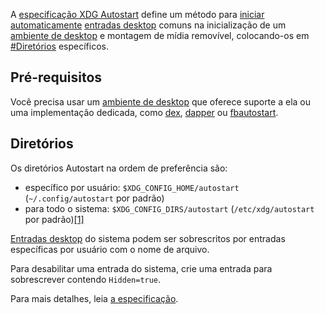 A [especificação XDG Autostart](https://specifications.freedesktop.org/autostart-spec/autostart-spec-latest.html) define um método para [iniciar automaticamente](/index.php/Autostarting "Autostarting") [entradas desktop](/index.php/Desktop_entries "Desktop entries") comuns na inicialização de um [ambiente de desktop](/index.php/Ambiente_de_desktop "Ambiente de desktop") e montagem de mídia removível, colocando-os em [#Diretórios](#Diret.C3.B3rios) específicos.

## Pré-requisitos

Você precisa usar um [ambiente de desktop](/index.php/Ambiente_de_desktop "Ambiente de desktop") que oferece suporte a ela ou uma implementação dedicada, como [dex](https://www.archlinux.org/packages/?name=dex), [dapper](https://aur.archlinux.org/packages/dapper/) ou [fbautostart](https://aur.archlinux.org/packages/fbautostart/).

## Diretórios

Os diretórios Autostart na ordem de preferência são:

*   específico por usuário: `$XDG_CONFIG_HOME/autostart` (`~/.config/autostart` por padrão)
*   para todo o sistema: `$XDG_CONFIG_DIRS/autostart` (`/etc/xdg/autostart` por padrão)[[1]](https://specifications.freedesktop.org/basedir-spec/basedir-spec-latest.html#referencing)

[Entradas desktop](/index.php/Desktop_entries "Desktop entries") do sistema podem ser sobrescritos por entradas específicas por usuário com o nome de arquivo.

Para desabilitar uma entrada do sistema, crie uma entrada para sobrescrever contendo `Hidden=true`.

Para mais detalhes, leia [a especificação](https://specifications.freedesktop.org/autostart-spec/autostart-spec-latest.html).